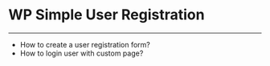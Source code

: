 # WP Simple User Registration

---

- How to create a user registration form?
- How to login user with custom page?
